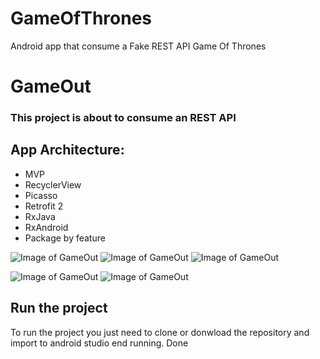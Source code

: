 # GameOfThrones
Android app that consume a Fake REST API Game Of Thrones

# GameOut

### This project is about to consume an REST API

## App Architecture:
- MVP
- RecyclerView
- Picasso
- Retrofit 2
- RxJava
- RxAndroid
- Package by feature

![Image of GameOut](https://github.com/JGuzman2210/GameOut/blob/master/ScreenApp/Splash.jpeg)
![Image of GameOut](https://github.com/JGuzman2210/GameOut/blob/master/ScreenApp/Home.jpeg)
![Image of GameOut](https://github.com/JGuzman2210/GameOut/blob/master/ScreenApp/GameDetails.jpeg)

![Image of GameOut](https://github.com/JGuzman2210/GameOut/blob/master/ScreenApp/Menu.jpeg)
![Image of GameOut](https://github.com/JGuzman2210/GameOut/blob/master/ScreenApp/Settings.jpeg)


## Run the project

To run the project you just need to clone or donwload the repository and import to android studio end running. Done
